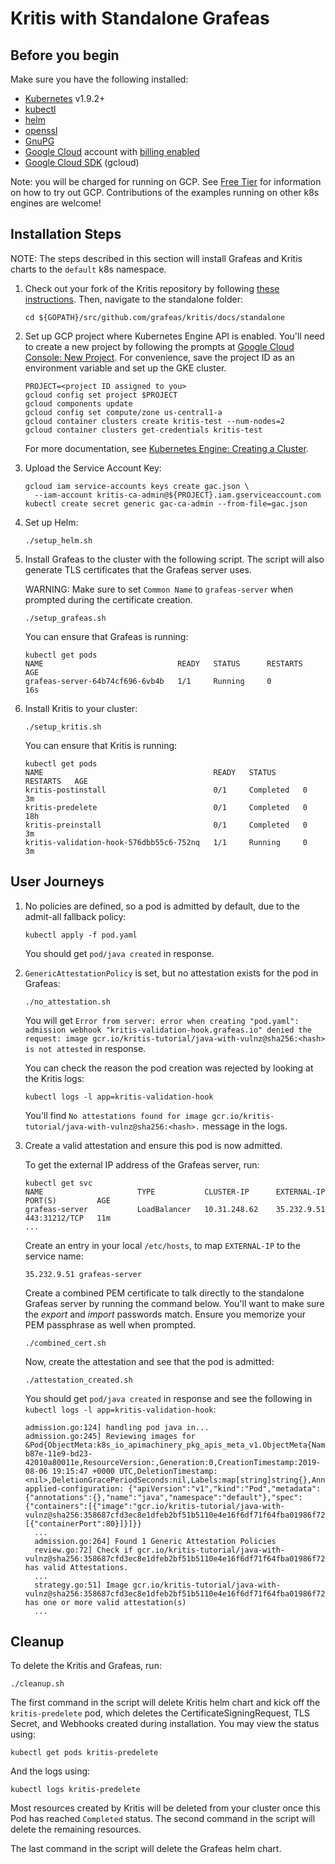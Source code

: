 # Kritis with Standalone Grafeas

## Before you begin

Make sure you have the following installed:

* [Kubernetes](https://kubernetes.io/) v1.9.2+
* [kubectl](https://kubernetes.io/docs/tasks/tools/install-kubectl/)
* [helm](https://helm.sh/)
* [openssl](https://www.openssl.org/)
* [GnuPG](https://gnupg.org/download/)
* [Google Cloud](https://cloud.google.com) account with [billing enabled](https://console.cloud.google.com/billing)
* [Google Cloud SDK](https://cloud.google.com/sdk/docs/) (gcloud)

Note: you will be charged for running on GCP. See [Free
Tier](https://cloud.google.com/free) for information on how to try out GCP.
Contributions of the examples running on other k8s engines are welcome!

## Installation Steps

NOTE: The steps described in this section will install Grafeas and Kritis charts to the `default` k8s namespace.

1. Check out your fork of the Kritis repository by following [these
   instructions](../../DEVELOPMENT.md#checkout-your-fork). Then, navigate to the
   standalone folder:

    ```shell
    cd ${GOPATH}/src/github.com/grafeas/kritis/docs/standalone
    ```

1. Set up GCP project where Kubernetes Engine API is enabled. You'll need to create a new project by following the prompts at [Google Cloud Console: New Project](https://console.cloud.google.com/projectcreate).
    For convenience, save the project ID as an environment variable and set up
    the GKE cluster.

    ```shell
    PROJECT=<project ID assigned to you>
    gcloud config set project $PROJECT
    gcloud components update
    gcloud config set compute/zone us-central1-a
    gcloud container clusters create kritis-test --num-nodes=2
    gcloud container clusters get-credentials kritis-test
    ```

    For more documentation, see [Kubernetes Engine: Creating a Cluster](https://cloud.google.com/kubernetes-engine/docs/how-to/creating-a-cluster).

1. Upload the Service Account Key:


    ```shell
    gcloud iam service-accounts keys create gac.json \
      --iam-account kritis-ca-admin@${PROJECT}.iam.gserviceaccount.com
    kubectl create secret generic gac-ca-admin --from-file=gac.json
    ```

1. Set up Helm:

    ```shell
    ./setup_helm.sh
    ```

1. Install Grafeas to the cluster with the following script. The script will
   also generate TLS certificates that the Grafeas server uses.

   WARNING: Make sure to set `Common Name` to `grafeas-server` when prompted
   during the certificate creation.

    ```shell
    ./setup_grafeas.sh
    ```

    You can ensure that Grafeas is running:

    ```shell
    kubectl get pods
    NAME                              READY   STATUS      RESTARTS   AGE
    grafeas-server-64b74cf696-6vb4b   1/1     Running     0          16s
    ```

1. Install Kritis to your cluster:

    ```shell
    ./setup_kritis.sh
    ```

    You can ensure that Kritis is running:

    ```shell
    kubectl get pods
    NAME                                      READY   STATUS      RESTARTS   AGE
    kritis-postinstall                        0/1     Completed   0          3m
    kritis-predelete                          0/1     Completed   0          18h
    kritis-preinstall                         0/1     Completed   0          3m
    kritis-validation-hook-576dbb55c6-752nq   1/1     Running     0          3m
    ```

## User Journeys

1. No policies are defined, so a pod is admitted by default, due to the
   admit-all fallback policy:

    ```shell
    kubectl apply -f pod.yaml
    ```

    You should get `pod/java created` in response.

1. `GenericAttestationPolicy` is set, but no attestation exists for the pod in
   Grafeas:

   ```shell
   ./no_attestation.sh
   ```

   You will get `Error from server: error when creating "pod.yaml": admission
   webhook "kritis-validation-hook.grafeas.io" denied the request: image
   gcr.io/kritis-tutorial/java-with-vulnz@sha256:<hash> is not attested` in response.

   You can check the reason the pod creation was rejected by looking at the
   Kritis logs:

    ```shell
    kubectl logs -l app=kritis-validation-hook
    ```

    You'll find `No attestations found for image
    gcr.io/kritis-tutorial/java-with-vulnz@sha256:<hash>.` message in the logs.

1. Create a valid attestation and ensure this pod is now admitted.

    To get the external IP address of the Grafeas server, run:

    ```shell
    kubectl get svc
    NAME                     TYPE           CLUSTER-IP      EXTERNAL-IP   PORT(S)         AGE
    grafeas-server           LoadBalancer   10.31.248.62    35.232.9.51   443:31212/TCP   11m
    ...
    ```

    Create an entry in your local `/etc/hosts`, to map `EXTERNAL-IP` to the
    service name:

    ```shell
    35.232.9.51 grafeas-server
    ```

    Create a combined PEM certificate to talk directly to the standalone Grafeas
    server by running the command below. You'll want to make sure the *export*
    and *import* passwords match. Ensure you memorize your PEM passphrase as
    well when prompted.

    ```shell
    ./combined_cert.sh
    ```

    Now, create the attestation and see that the pod is admitted:

    ```shell
    ./attestation_created.sh
    ```

    You should get `pod/java created` in response and see the following in
    `kubectl logs -l app=kritis-validation-hook`:

    ```shell
    admission.go:124] handling pod java in...
    admission.go:245] Reviewing images for &Pod{ObjectMeta:k8s_io_apimachinery_pkg_apis_meta_v1.ObjectMeta{Name:java,GenerateName:,Namespace:default,SelfLink:,UID:98a55b42-b87e-11e9-bd23-42010a80011e,ResourceVersion:,Generation:0,CreationTimestamp:2019-08-06 19:15:47 +0000 UTC,DeletionTimestamp:<nil>,DeletionGracePeriodSeconds:nil,Labels:map[string]string{},Annotations:map[string]string{kubectl.kubernetes.io/last-applied-configuration: {"apiVersion":"v1","kind":"Pod","metadata":{"annotations":{},"name":"java","namespace":"default"},"spec":{"containers":[{"image":"gcr.io/kritis-tutorial/java-with-vulnz@sha256:358687cfd3ec8e1dfeb2bf51b5110e4e16f6df71f64fba01986f720b2fcba68a","name":"java","ports":[{"containerPort":80}]}]}}
      ...
      admission.go:264] Found 1 Generic Attestation Policies
      review.go:72] Check if gcr.io/kritis-tutorial/java-with-vulnz@sha256:358687cfd3ec8e1dfeb2bf51b5110e4e16f6df71f64fba01986f720b2fcba68a has valid Attestations.
      ...
      strategy.go:51] Image gcr.io/kritis-tutorial/java-with-vulnz@sha256:358687cfd3ec8e1dfeb2bf51b5110e4e16f6df71f64fba01986f720b2fcba68a has one or more valid attestation(s)
      ...
    ```

## Cleanup

To delete the Kritis and Grafeas, run:

```shell
./cleanup.sh
```

The first command in the script will delete Kritis helm chart and kick off the `kritis-predelete` pod, which deletes the CertificateSigningRequest, TLS Secret, and Webhooks created during installation. You may view the status using:

```shell
kubectl get pods kritis-predelete
```

And the logs using:

```shell
kubectl logs kritis-predelete
```

Most resources created by Kritis will be deleted from your cluster once this Pod has reached `Completed` status. The second command in the script will delete the remaining resources.

The last command in the script will delete the Grafeas helm chart.
